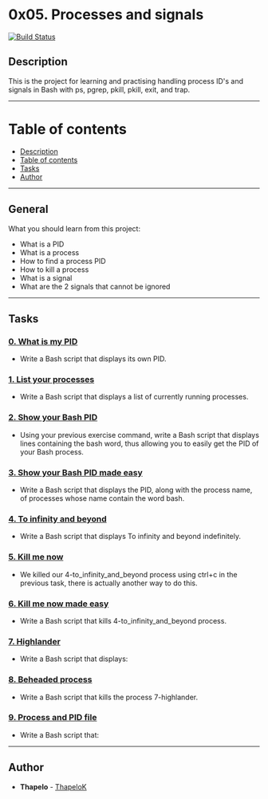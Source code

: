 # 0x05. Processes and signals

[![Build Status](https://travis-ci.org/joemccann/dillinger.svg?branch=master)](https://github.com/ThapeloK/alx-system_engineering-devops/0x05-processes_and_signals)

## Description
This is the project for learning and practising handling process ID's and signals in Bash with ps, pgrep, pkill, pkill, exit, and trap.

******************************************************************************

Table of contents
=================

<!--ts-->
   * [Description](#description)
   * [Table of contents](#table-of-contents)
   * [Tasks](#tasks)
   * [Author](#author)
<!--te-->

******************************************************************************

## General 

What you should learn from this project:

* What is a PID
* What is a process
* How to find a process PID
* How to kill a process
* What is a signal
* What are the 2 signals that cannot be ignored

******************************************************************************
## Tasks

### [0. What is my PID](./0-what-is-my-pid)
* Write a Bash script that displays its own PID.


### [1. List your processes](./1-list_your_processes)
* Write a Bash script that displays a list of currently running processes.


### [2. Show your Bash PID](./2-show_your_bash_pid)
* Using your previous exercise command, write a Bash script that displays lines containing the bash word, thus allowing you to easily get the PID of your Bash process.


### [3. Show your Bash PID made easy](./3-show_your_bash_pid_made_easy)
* Write a Bash script that displays the PID, along with the process name, of processes whose name contain the word bash.


### [4. To infinity and beyond](./4-to_infinity_and_beyond)
* Write a Bash script that displays To infinity and beyond indefinitely. 


### [5. Kill me now](./5-kill_me_now)
* We killed our 4-to_infinity_and_beyond process using ctrl+c in the previous task, there is actually another way to do this.


### [6. Kill me now made easy](./6-kill_me_now_made_easy)
* Write a Bash script that kills 4-to_infinity_and_beyond process.


### [7. Highlander](./7-highlander)
* Write a Bash script that displays: 


### [8. Beheaded process](./8-beheaded_process)
* Write a Bash script that kills the process 7-highlander.


### [9. Process and PID file](./100-process_and_pid_file)
* Write a Bash script that: 

******************************************************************************

## Author
* **Thapelo** - [ThapeloK](https://github.com/ThapeloK/)
